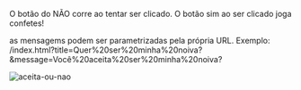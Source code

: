 O botão do NÃO corre ao tentar ser clicado.
O botão sim ao ser clicado joga confetes!

as mensagems podem ser parametrizadas pela própria URL. 
Exemplo: 
/index.html?title=Quer%20ser%20minha%20noiva?&message=Você%20aceita%20ser%20minha%20noiva?

![aceita-ou-nao](https://github.com/lucas-caminha/aceita-sim-nao/assets/38120031/9a73cdcb-a888-451a-bb53-042fe0c4eef2)
